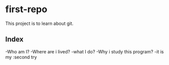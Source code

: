 # first-repo

This project is to learn about git.


## Index

-Who am I?
-Where are i lived?
-what I do?
-Why i study this program?
-it is my :second try
